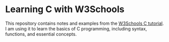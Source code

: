 # Learning C with W3Schools

This repository contains notes and examples from the [W3Schools C tutorial](https://www.w3schools.com/c/).  
I am using it to learn the basics of C programming, including syntax, functions, and essential concepts.
